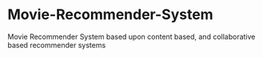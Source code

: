 # Movie-Recommender-System
Movie Recommender System based upon content based, and collaborative based recommender systems
